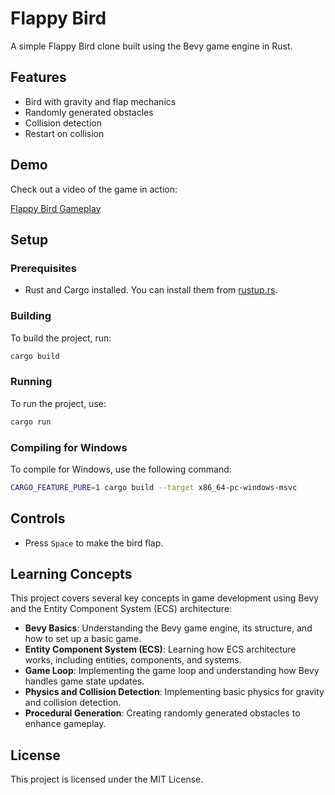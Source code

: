 # Flappy Bird

A simple Flappy Bird clone built using the Bevy game engine in Rust.

## Features

- Bird with gravity and flap mechanics
- Randomly generated obstacles
- Collision detection
- Restart on collision
## Demo

Check out a video of the game in action:

[Flappy Bird Gameplay](./media//Flappy_Bird_gameplay.mp4)

## Setup

### Prerequisites

- Rust and Cargo installed. You can install them from [rustup.rs](https://rustup.rs/).

### Building

To build the project, run:

```sh
cargo build
```

### Running

To run the project, use:

```sh
cargo run
```

### Compiling for Windows

To compile for Windows, use the following command:

```sh
CARGO_FEATURE_PURE=1 cargo build --target x86_64-pc-windows-msvc
```

## Controls

- Press `Space` to make the bird flap.

## Learning Concepts

This project covers several key concepts in game development using Bevy and the Entity Component System (ECS) architecture:

- **Bevy Basics**: Understanding the Bevy game engine, its structure, and how to set up a basic game.
- **Entity Component System (ECS)**: Learning how ECS architecture works, including entities, components, and systems.
- **Game Loop**: Implementing the game loop and understanding how Bevy handles game state updates.
- **Physics and Collision Detection**: Implementing basic physics for gravity and collision detection.
- **Procedural Generation**: Creating randomly generated obstacles to enhance gameplay.

## License

This project is licensed under the MIT License.